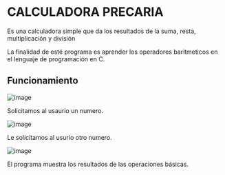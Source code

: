 <h1> CALCULADORA PRECARIA </h1>

<p>Es una calculadora simple que da los resultados de la suma, resta, multiplicación y división

La finalidad de esté programa es aprender los operadores baritmeticos en el lenguaje de programación en C.</p>

<h2>Funcionamiento</h2>

![image](https://github.com/user-attachments/assets/86d9dd12-af92-4813-949a-4991a312bf39)

<p>Solicitamos al usaurio un numero.</p>

![image](https://github.com/user-attachments/assets/905b04a4-a93b-4a30-a3ba-d82eda2a6f94)

<p>Le solicitamos al usurio otro numero.</p>

![image](https://github.com/user-attachments/assets/29318c0f-973d-4af9-b1be-faad0645273e)
<p>El programa muestra los resultados de las operaciones básicas.</p>
